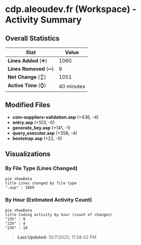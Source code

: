 # cdp.aleoudev.fr (Workspace) - Activity Summary 

## Overall Statistics

| Stat                   | Value                                                             |
| ---------------------- | ----------------------------------------------------------------- |
| **Lines Added** (➕)   | 1060                                          |
| **Lines Removed** (➖) | 9                                        |
| **Net Change** (↕)    | 1051                |
| **Active Time** (⌚)   | 40 minutes |


## Modified Files
- **com-suppliers-validation.asp** (+436, -4)
- **entry.asp** (+103, -0)
- **generate_key.asp** (+141, -1)
- **query_executor.asp** (+358, -4)
- **bootstrap.asp** (+22, -0)

## Visualizations

### By File Type (Lines Changed)

```mermaid
pie showData
title Lines changed by file type
".asp" : 1069
```

### By Hour (Estimated Activity Count)

```mermaid
pie showData
title Coding activity by hour (count of changes)
"15h" : 9
"22h" : 4
"23h" : 16
```


> **Last Updated:** 10/7/2025, 11:58:42 PM
